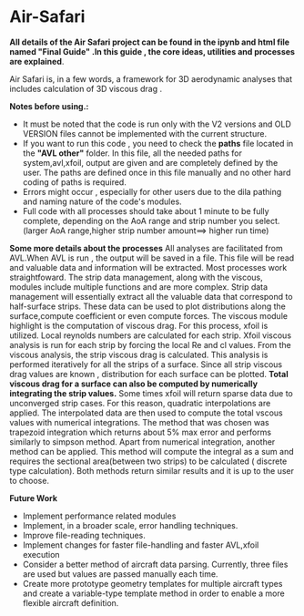 # Air-Safari
 **All details of the **Air Safari** project can be found in the ipynb and html file named "Final Guide" .In this guide , the core ideas, utilities and processes are explained**. 

 
Air Safari is, in a few words, a framework for 3D aerodynamic analyses that includes calculation of 3D viscous drag .

**Notes before using.:**
*  It must be noted that the code is run only with the V2 versions and  OLD VERSION files cannot be implemented with the current structure. 
*  If you want to run this code , you need to check the **paths** file located in the **"AVL other"** folder. In this file, all the needed paths for system,avl,xfoil, output are given and are completely defined by the user. The paths are defined once in this file manually and no other hard coding of paths is required.
*  Errors might occur , especially for other users due to the dila pathing and naming nature of the code's modules.
* Full code with all processes should take about 1 minute to be fully complete, depending on the AoA range and strip number you select.(larger AoA range,higher strip number amount==> higher run time)


**Some more details about the processes** 
All analyses are facilitated from AVL.When AVL is run , the output will be saved in a file. This file will be read and valuable data and information will be extracted. Most processes work straightfoward. The strip data management, along with the viscous, modules include multiple functions and are more complex. Strip data management will  essentially extract all the valuable data that correspond to half-surface strips. These data can be used to plot distributions along the surface,compute coefficient or even compute forces. The viscous module highlight is the computation of viscous drag. For this process, xfoil is utilized. Local reynolds numbers are calculated for each strip. Xfoil viscous analysis is run for each strip by forcing the local Re and cl values. From the viscous analysis, the strip viscous drag is calculated. This analysis is performed iteratively for all the strips of a surface. Since all strip viscous drag values are known , distribution for each surface can be plotted. **Total viscous drag for a surface can also be computed by numerically integrating the strip values.** Some times xfoil will return sparse data due to unconverged strip cases. For this reason, quadratic interpolations are applied. The interpolated data are then used to compute the total vscous values with numerical integrations. The method that was chosen was trapezoid integration which returns about 5% max error and performs similarly to simpson method. Apart from numerical integration, another method can be applied. This method will compute the integral as a sum and requires the sectional area(between two strips) to be calculated ( discrete type calculation). Both methods return similar results and it is up to the user to choose. 

**Future Work** 
* Implement performance related modules
* Implement, in a broader scale, error handling techniques.
* Improve file-reading techniques.
* Implement changes for faster file-handling and faster AVL,xfoil execution
* Consider a better method of aircraft data parsing. Currently, three files are used but values are passed manually  each time.
* Create more prototype geometry templates for multiple aircraft types and create a variable-type template method in order to enable a more flexible aircraft definition.
  

